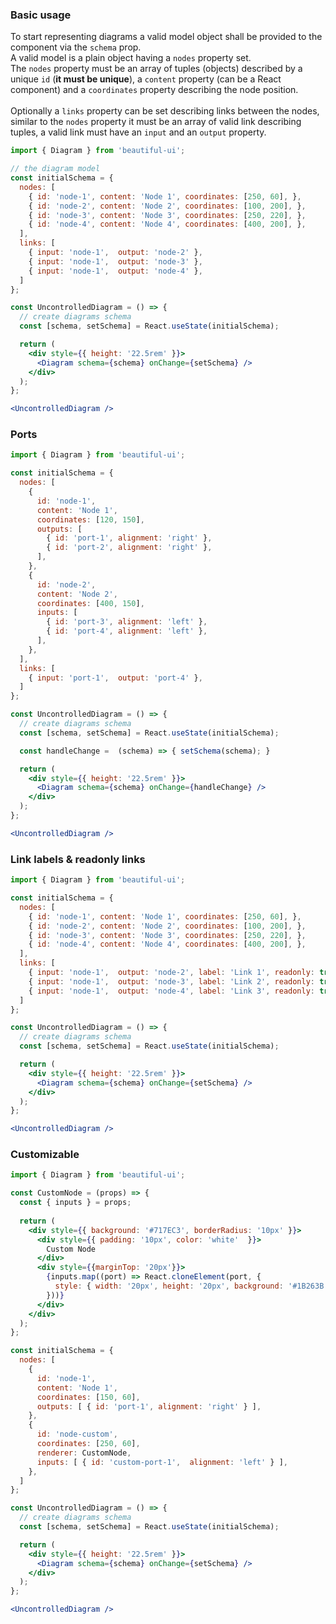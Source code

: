 ### Basic usage

To start representing diagrams a valid model object shall be provided to the component via the `schema` prop.<br/>
A valid model is a plain object having a `nodes` property set.<br />
The `nodes` property must be an array of tuples (objects) described by a unique `id` (<strong>it must be unique</strong>), 
a `content` property (can be a React component) and a `coordinates` property describing the node position.<br/><br/>
Optionally a `links` property can be set describing links between the nodes, similar to the `nodes` property it must 
be an array of valid link describing tuples, a valid link must have an `input` and an `output` property.

``` jsx
import { Diagram } from 'beautiful-ui';

// the diagram model
const initialSchema = {
  nodes: [
    { id: 'node-1', content: 'Node 1', coordinates: [250, 60], },
    { id: 'node-2', content: 'Node 2', coordinates: [100, 200], },
    { id: 'node-3', content: 'Node 3', coordinates: [250, 220], },
    { id: 'node-4', content: 'Node 4', coordinates: [400, 200], },
  ],
  links: [
    { input: 'node-1',  output: 'node-2' },
    { input: 'node-1',  output: 'node-3' },
    { input: 'node-1',  output: 'node-4' },
  ]
};

const UncontrolledDiagram = () => {
  // create diagrams schema
  const [schema, setSchema] = React.useState(initialSchema);

  return (
    <div style={{ height: '22.5rem' }}>
      <Diagram schema={schema} onChange={setSchema} />
    </div>
  );
};

<UncontrolledDiagram />
```

### Ports

``` jsx
import { Diagram } from 'beautiful-ui';

const initialSchema = {
  nodes: [
    {
      id: 'node-1',
      content: 'Node 1',
      coordinates: [120, 150],
      outputs: [
        { id: 'port-1', alignment: 'right' },
        { id: 'port-2', alignment: 'right' },
      ],
    },
    {
      id: 'node-2',
      content: 'Node 2',
      coordinates: [400, 150],
      inputs: [
        { id: 'port-3', alignment: 'left' },
        { id: 'port-4', alignment: 'left' },
      ],
    },
  ],
  links: [
    { input: 'port-1',  output: 'port-4' },
  ]
};

const UncontrolledDiagram = () => {
  // create diagrams schema
  const [schema, setSchema] = React.useState(initialSchema);

  const handleChange =  (schema) => { setSchema(schema); }

  return (
    <div style={{ height: '22.5rem' }}>
      <Diagram schema={schema} onChange={handleChange} />
    </div>
  );
};

<UncontrolledDiagram />
```

### Link labels & readonly links

``` jsx
import { Diagram } from 'beautiful-ui';

const initialSchema = {
  nodes: [
    { id: 'node-1', content: 'Node 1', coordinates: [250, 60], },
    { id: 'node-2', content: 'Node 2', coordinates: [100, 200], },
    { id: 'node-3', content: 'Node 3', coordinates: [250, 220], },
    { id: 'node-4', content: 'Node 4', coordinates: [400, 200], },
  ],
  links: [
    { input: 'node-1',  output: 'node-2', label: 'Link 1', readonly: true },
    { input: 'node-1',  output: 'node-3', label: 'Link 2', readonly: true },
    { input: 'node-1',  output: 'node-4', label: 'Link 3', readonly: true },
  ]
};

const UncontrolledDiagram = () => {
  // create diagrams schema
  const [schema, setSchema] = React.useState(initialSchema);

  return (
    <div style={{ height: '22.5rem' }}>
      <Diagram schema={schema} onChange={setSchema} />
    </div>
  );
};

<UncontrolledDiagram />
```

### Customizable

``` jsx
import { Diagram } from 'beautiful-ui';

const CustomNode = (props) => {
  const { inputs } = props;
  
  return (
    <div style={{ background: '#717EC3', borderRadius: '10px' }}>
      <div style={{ padding: '10px', color: 'white'  }}>
        Custom Node
      </div>
      <div style={{marginTop: '20px'}}>
        {inputs.map((port) => React.cloneElement(port, {
          style: { width: '20px', height: '20px', background: '#1B263B' }
        }))}
      </div>
    </div>
  );
};

const initialSchema = {
  nodes: [
    { 
      id: 'node-1', 
      content: 'Node 1', 
      coordinates: [150, 60], 
      outputs: [ { id: 'port-1', alignment: 'right' } ], 
    },
    { 
      id: 'node-custom', 
      coordinates: [250, 60], 
      renderer: CustomNode,
      inputs: [ { id: 'custom-port-1',  alignment: 'left' } ],
    },
  ]
};

const UncontrolledDiagram = () => {
  // create diagrams schema
  const [schema, setSchema] = React.useState(initialSchema);

  return (
    <div style={{ height: '22.5rem' }}>
      <Diagram schema={schema} onChange={setSchema} />
    </div>
  );
};

<UncontrolledDiagram />
```
